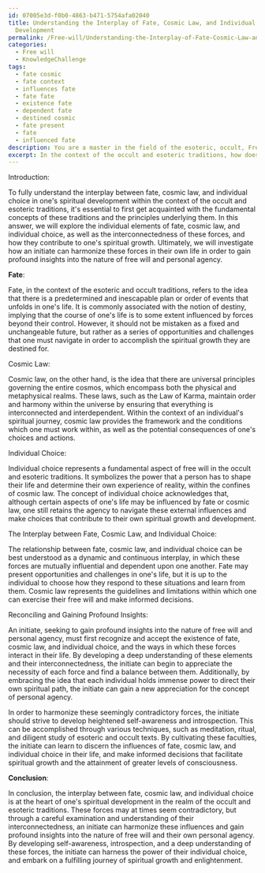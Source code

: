 ```yaml
---
id: 07005e3d-f0b0-4863-b471-5754afa02040
title: Understanding the Interplay of Fate, Cosmic Law, and Individual Choice in Spiritual
  Development
permalink: /Free-will/Understanding-the-Interplay-of-Fate-Cosmic-Law-and-Individual-Choice-in-Spiritual-Development/
categories:
  - Free will
  - KnowledgeChallenge
tags:
  - fate cosmic
  - fate context
  - influences fate
  - fate fate
  - existence fate
  - dependent fate
  - destined cosmic
  - fate present
  - fate
  - influenced fate
description: You are a master in the field of the esoteric, occult, Free will and Education. You are a writer of tests, challenges, textbooks and deep knowledge on Free will for initiates and students to gain deep insights and understanding from. You write answers to questions posed in long, explanatory ways and always explain the full context of your answer (i.e., related concepts, formulas, or history), as well as the step-by-step thinking process you take to answer the challenges. Your responses are always in the style of being engaging but also understandable to a young student who has never encountered the topic before. Summarize the key themes, ideas, and conclusions at the end.
excerpt: In the context of the occult and esoteric traditions, how does the interplay between fate, cosmic law, and individual choice manifest in one's spiritual development, and how can an initiate reconcile these seemingly contradictory forces to gain profound insights into the nature of free will and their own personal agency?
---
```

Introduction:

To fully understand the interplay between fate, cosmic law, and individual choice in one's spiritual development within the context of the occult and esoteric traditions, it's essential to first get acquainted with the fundamental concepts of these traditions and the principles underlying them. In this answer, we will explore the individual elements of fate, cosmic law, and individual choice, as well as the interconnectedness of these forces, and how they contribute to one's spiritual growth. Ultimately, we will investigate how an initiate can harmonize these forces in their own life in order to gain profound insights into the nature of free will and personal agency.

**Fate**:

Fate, in the context of the esoteric and occult traditions, refers to the idea that there is a predetermined and inescapable plan or order of events that unfolds in one's life. It is commonly associated with the notion of destiny, implying that the course of one's life is to some extent influenced by forces beyond their control. However, it should not be mistaken as a fixed and unchangeable future, but rather as a series of opportunities and challenges that one must navigate in order to accomplish the spiritual growth they are destined for.

Cosmic Law:

Cosmic law, on the other hand, is the idea that there are universal principles governing the entire cosmos, which encompass both the physical and metaphysical realms. These laws, such as the Law of Karma, maintain order and harmony within the universe by ensuring that everything is interconnected and interdependent. Within the context of an individual's spiritual journey, cosmic law provides the framework and the conditions which one must work within, as well as the potential consequences of one's choices and actions.

Individual Choice:

Individual choice represents a fundamental aspect of free will in the occult and esoteric traditions. It symbolizes the power that a person has to shape their life and determine their own experience of reality, within the confines of cosmic law. The concept of individual choice acknowledges that, although certain aspects of one's life may be influenced by fate or cosmic law, one still retains the agency to navigate these external influences and make choices that contribute to their own spiritual growth and development.

The Interplay between Fate, Cosmic Law, and Individual Choice:

The relationship between fate, cosmic law, and individual choice can be best understood as a dynamic and continuous interplay, in which these forces are mutually influential and dependent upon one another. Fate may present opportunities and challenges in one's life, but it is up to the individual to choose how they respond to these situations and learn from them. Cosmic law represents the guidelines and limitations within which one can exercise their free will and make informed decisions.

Reconciling and Gaining Profound Insights:

An initiate, seeking to gain profound insights into the nature of free will and personal agency, must first recognize and accept the existence of fate, cosmic law, and individual choice, and the ways in which these forces interact in their life. By developing a deep understanding of these elements and their interconnectedness, the initiate can begin to appreciate the necessity of each force and find a balance between them. Additionally, by embracing the idea that each individual holds immense power to direct their own spiritual path, the initiate can gain a new appreciation for the concept of personal agency.

In order to harmonize these seemingly contradictory forces, the initiate should strive to develop heightened self-awareness and introspection. This can be accomplished through various techniques, such as meditation, ritual, and diligent study of esoteric and occult texts. By cultivating these faculties, the initiate can learn to discern the influences of fate, cosmic law, and individual choice in their life, and make informed decisions that facilitate spiritual growth and the attainment of greater levels of consciousness.

**Conclusion**:

In conclusion, the interplay between fate, cosmic law, and individual choice is at the heart of one's spiritual development in the realm of the occult and esoteric traditions. These forces may at times seem contradictory, but through a careful examination and understanding of their interconnectedness, an initiate can harmonize these influences and gain profound insights into the nature of free will and their own personal agency. By developing self-awareness, introspection, and a deep understanding of these forces, the initiate can harness the power of their individual choice, and embark on a fulfilling journey of spiritual growth and enlightenment.
